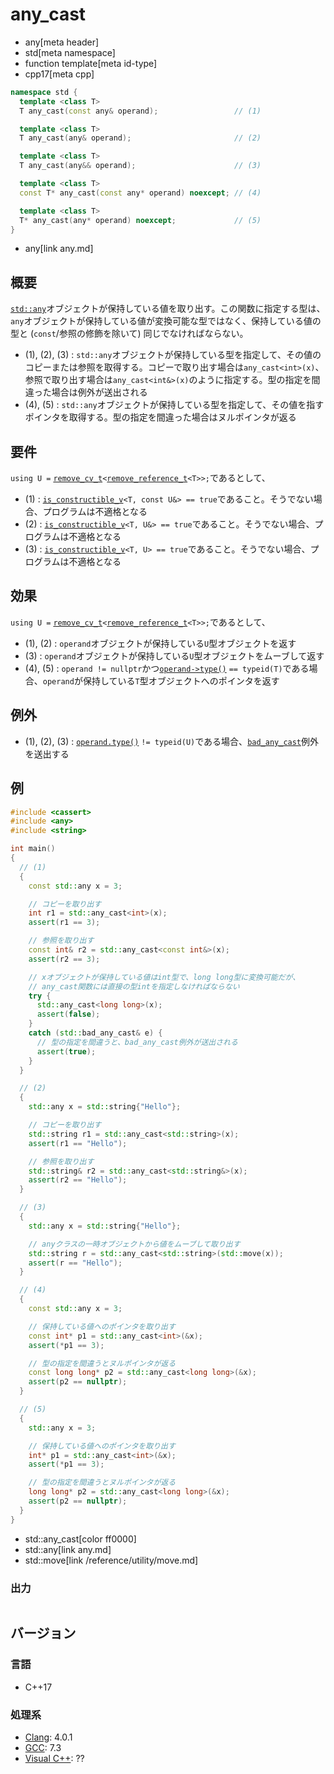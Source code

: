 # any_cast
* any[meta header]
* std[meta namespace]
* function template[meta id-type]
* cpp17[meta cpp]

```cpp
namespace std {
  template <class T>
  T any_cast(const any& operand);                 // (1)

  template <class T>
  T any_cast(any& operand);                       // (2)

  template <class T>
  T any_cast(any&& operand);                      // (3)

  template <class T>
  const T* any_cast(const any* operand) noexcept; // (4)

  template <class T>
  T* any_cast(any* operand) noexcept;             // (5)
}
```
* any[link any.md]

## 概要
[`std::any`](any.md)オブジェクトが保持している値を取り出す。この関数に指定する型は、`any`オブジェクトが保持している値が変換可能な型ではなく、保持している値の型と (`const`/参照の修飾を除いて) 同じでなければならない。

- (1), (2), (3) : `std::any`オブジェクトが保持している型を指定して、その値のコピーまたは参照を取得する。コピーで取り出す場合は`any_cast<int>(x)`、参照で取り出す場合は`any_cast<int&>(x)`のように指定する。型の指定を間違った場合は例外が送出される
- (4), (5) : `std::any`オブジェクトが保持している型を指定して、その値を指すポインタを取得する。型の指定を間違った場合はヌルポインタが返る


## 要件
`using U =` [`remove_cv_t`](/reference/type_traits/remove_cv.md)`<`[`remove_reference_t`](/reference/type_traits/remove_reference.md)`<T>>;`であるとして、

- (1) : [`is_constructible_v`](/reference/type_traits/is_constructible.md)`<T, const U&> == true`であること。そうでない場合、プログラムは不適格となる
- (2) : [`is_constructible_v`](/reference/type_traits/is_constructible.md)`<T, U&> == true`であること。そうでない場合、プログラムは不適格となる
- (3) : [`is_constructible_v`](/reference/type_traits/is_constructible.md)`<T, U> == true`であること。そうでない場合、プログラムは不適格となる


## 効果
`using U =` [`remove_cv_t`](/reference/type_traits/remove_cv.md)`<`[`remove_reference_t`](/reference/type_traits/remove_reference.md)`<T>>;`であるとして、

- (1), (2) : `operand`オブジェクトが保持している`U`型オブジェクトを返す
- (3) : `operand`オブジェクトが保持している`U`型オブジェクトをムーブして返す
- (4), (5) : `operand != nullptr`かつ[`operand->type()`](any/type.md) `== typeid(T)`である場合、`operand`が保持している`T`型オブジェクトへのポインタを返す


## 例外
- (1), (2), (3) : [`operand.type()`](any/type.md) `!= typeid(U)`である場合、[`bad_any_cast`](bad_any_cast.md)例外を送出する


## 例
```cpp example
#include <cassert>
#include <any>
#include <string>

int main()
{
  // (1)
  {
    const std::any x = 3;

    // コピーを取り出す
    int r1 = std::any_cast<int>(x);
    assert(r1 == 3);

    // 参照を取り出す
    const int& r2 = std::any_cast<const int&>(x);
    assert(r2 == 3);

    // xオブジェクトが保持している値はint型で、long long型に変換可能だが、
    // any_cast関数には直接の型intを指定しなければならない
    try {
      std::any_cast<long long>(x);
      assert(false);
    }
    catch (std::bad_any_cast& e) {
      // 型の指定を間違うと、bad_any_cast例外が送出される
      assert(true);
    }
  }

  // (2)
  {
    std::any x = std::string{"Hello"};

    // コピーを取り出す
    std::string r1 = std::any_cast<std::string>(x);
    assert(r1 == "Hello");

    // 参照を取り出す
    std::string& r2 = std::any_cast<std::string&>(x);
    assert(r2 == "Hello");
  }

  // (3)
  {
    std::any x = std::string{"Hello"};

    // anyクラスの一時オブジェクトから値をムーブして取り出す
    std::string r = std::any_cast<std::string>(std::move(x));
    assert(r == "Hello");
  }

  // (4)
  {
    const std::any x = 3;

    // 保持している値へのポインタを取り出す
    const int* p1 = std::any_cast<int>(&x);
    assert(*p1 == 3);

    // 型の指定を間違うとヌルポインタが返る
    const long long* p2 = std::any_cast<long long>(&x);
    assert(p2 == nullptr);
  }

  // (5)
  {
    std::any x = 3;

    // 保持している値へのポインタを取り出す
    int* p1 = std::any_cast<int>(&x);
    assert(*p1 == 3);

    // 型の指定を間違うとヌルポインタが返る
    long long* p2 = std::any_cast<long long>(&x);
    assert(p2 == nullptr);
  }
}
```
* std::any_cast[color ff0000]
* std::any[link any.md]
* std::move[link /reference/utility/move.md]

### 出力
```
```

## バージョン
### 言語
- C++17

### 処理系
- [Clang](/implementation.md#clang): 4.0.1
- [GCC](/implementation.md#gcc): 7.3
- [Visual C++](/implementation.md#visual_cpp): ??
